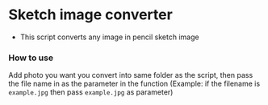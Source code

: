 # Sketch image converter
- This script converts any image in pencil sketch image

### How to use
Add photo you want you convert into same folder as the script, then pass the file name in as the parameter in the function
(Example: if the filename is `example.jpg` then pass `example.jpg` as parameter)
